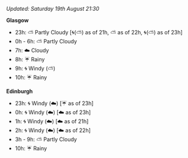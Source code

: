 *Updated: Saturday 19th August 21:30*

**Glasgow**

* 23h: :partly_sunny: Partly Cloudy [:cyclone:(:partly_sunny:) as of 21h, :partly_sunny: as of 22h, :cyclone:(:partly_sunny:) as of 23h]
* 0h - 6h: :partly_sunny: Partly Cloudy
* 7h: :cloud: Cloudy
* 8h: :umbrella: Rainy
* 9h: :cyclone: Windy (:partly_sunny:)
* 10h: :umbrella: Rainy

**Edinburgh**

* 23h: :cyclone: Windy (:cloud:) [:umbrella: as of 23h]
* 0h: :cyclone: Windy (:cloud:) [:cloud: as of 23h]
* 1h: :cyclone: Windy (:cloud:) [:cloud: as of 21h]
* 2h: :cyclone: Windy (:cloud:) [:cloud: as of 22h]
* 3h - 9h: :partly_sunny: Partly Cloudy
* 10h: :umbrella: Rainy
